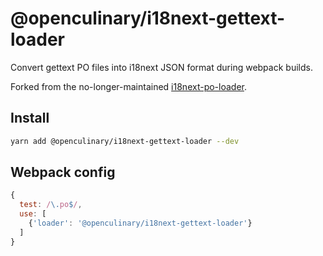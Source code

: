 # @openculinary/i18next-gettext-loader

Convert gettext PO files into i18next JSON format during webpack builds.

Forked from the no-longer-maintained [i18next-po-loader](https://github.com/queicherius/i18next-po-loader).

## Install

```bash
yarn add @openculinary/i18next-gettext-loader --dev
```

## Webpack config

```js
{
  test: /\.po$/, 
  use: [
    {'loader': '@openculinary/i18next-gettext-loader'}
  ]
}
```
